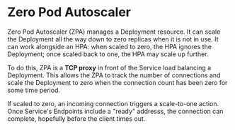 # Zero Pod Autoscaler

Zero Pod Autoscaler (ZPA) manages a Deployment resource. It can scale
the Deployment all the way down to zero replicas when it is not in
use. It can work alongside an HPA: when scaled to zero, the HPA
ignores the Deployment; once scaled back to one, the HPA may scale up
further.

To do this, ZPA is a **TCP proxy** in front of the Service load balancing
a Deployment. This allows the ZPA to track the number of connections
and scale the Deployment to zero when the connection count has been
zero for some time period.

If scaled to zero, an incoming connection triggers a scale-to-one
action. Once Service's Endpoints include a "ready" addresss, the
connection can complete, hopefully before the client times out.
